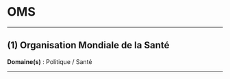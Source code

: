# OMS

--------------------

## (1) Organisation Mondiale de la Santé

**Domaine(s)** : Politique / Santé

--------------------